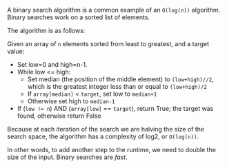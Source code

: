 
A binary search algorithm is a common example of an `O(log(n))` algorithm. Binary searches work on a sorted list of elements.

The algorithm is as follows:

Given an array of `n` elements sorted from least to greatest, and a target value:

- Set low=0 and high=n-1.
- While low <= high:
    - Set median (the position of the middle element) to `(low+high)//2`, which is the greatest integer less than or equal to `(low+high)/2`
    - If `array[median]` < `target`, set low to `median+1`
    - Otherwise set high to `median-1`
- If (`low != n`) AND (`array[low]` == `target`), return True; the target was found, otherwise return False

Because at each iteration of the search we are halving the size of the search space, the algorithm has a complexity of log2, or `O(log(n))`.

In other words, to add another step to the runtime, we need to double the size of the input. Binary searches are _fast_.